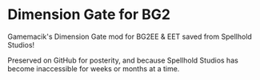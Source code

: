# Dimension Gate for BG2
Gamemacik's Dimension Gate mod for BG2EE &amp; EET saved from Spellhold Studios!

Preserved on GitHub for posterity, and because Spellhold Studios has become inaccessible for weeks or months at a time.
